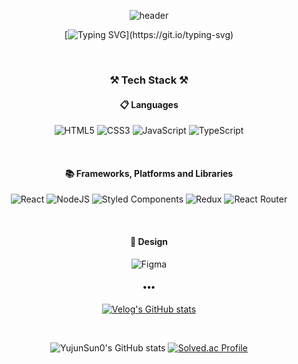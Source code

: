 <div align="center">
  
![header](https://capsule-render.vercel.app/api?type=soft&text=YujunSun&customColorList=idx2&animation=fadeIn)

[![Typing SVG](https://readme-typing-svg.herokuapp.com?font=Fira+Code&weight=600&size=28&duration=2000&pause=10000&width=520&lines=%F0%9F%91%8B+Welcome+to+my+Github+profile!)](https://git.io/typing-svg)
  
  
  <br />
  
 ### ⚒️ **Tech Stack** ⚒️   
  
  
  #### 📋 Languages
  ![HTML5](https://img.shields.io/badge/html5-%23E34F26.svg?style=for-the-badge&logo=html5&logoColor=white)
  ![CSS3](https://img.shields.io/badge/css3-%231572B6.svg?style=for-the-badge&logo=css3&logoColor=white)
  ![JavaScript](https://img.shields.io/badge/javascript-%23323330.svg?style=for-the-badge&logo=javascript&logoColor=%23FFE953)
  ![TypeScript](https://img.shields.io/badge/typescript-%23007ACC.svg?style=for-the-badge&logo=typescript&logoColor=white)

  
  
  <br />
  
  #### 📚 Frameworks, Platforms and Libraries
  ![React](https://img.shields.io/badge/react-%2320232a.svg?style=for-the-badge&logo=react&logoColor=%2361DAFB)
  ![NodeJS](https://img.shields.io/badge/node.js-6DA55F?style=for-the-badge&logo=node.js&logoColor=white)
  ![Styled Components](https://img.shields.io/badge/styled--components-DB7093?style=for-the-badge&logo=styled-components&logoColor=white)
  ![Redux](https://img.shields.io/badge/redux-%23593d88.svg?style=for-the-badge&logo=redux&logoColor=white)
  ![React Router](https://img.shields.io/badge/React_Router-CA4245?style=for-the-badge&logo=react-router&logoColor=white)
  
  <br />
  
  #### 🎨 Design
  ![Figma](https://img.shields.io/badge/figma-%23F24E1E.svg?style=for-the-badge&logo=figma&logoColor=white)
  
####  ••• 
[![Velog's GitHub stats](https://velog-readme-stats.vercel.app/api/badge?name=YujunSun0)](https://velog.io/@yujunsun0)
  
  
  <br />
  
  ![YujunSun0's GitHub stats](https://github-readme-stats.vercel.app/api?username=YujunSun0&show_icons=true&theme=dracula)
  [![Solved.ac Profile](http://mazassumnida.wtf/api/v2/generate_badge?boj=suafjwe1)](https://solved.ac/suafjwe1/)
  
</div>
